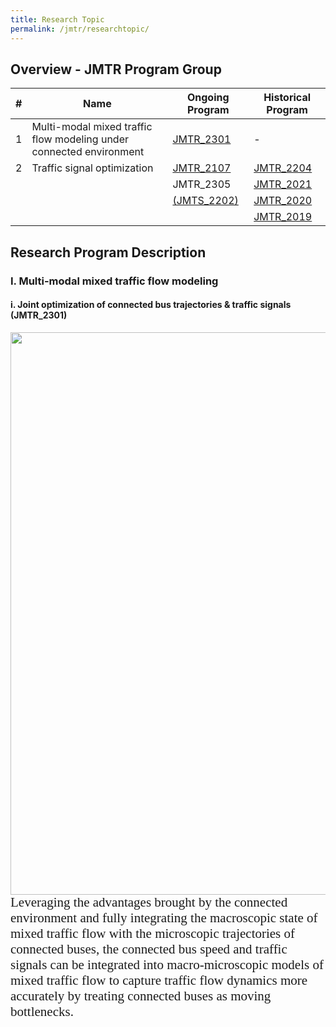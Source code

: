 ```yaml
---
title: Research Topic
permalink: /jmtr/researchtopic/
---
```


<style>
.intro{
font-family:times;
font-size:21px;
}
</style>

## Overview - JMTR Program Group
<table class="table table-striped table-hover ">
  <thead>
    <tr>
      <th>#</th>
      <th>Name</th>
      <th>Ongoing Program</th>
      <th>Historical Program</th>
    </tr>
  </thead>
  <tbody>
    <tr class="success">
      <td>1</td>
      <td>Multi-modal mixed traffic flow modeling under connected environment</td>
      <td><a href="#JMTR_2301">JMTR_2301</a></td>
      <td>-</td>
    </tr>
    <tr class="info">
      <td>2</td>
      <td>Traffic signal optimization</td>
      <td><a href="#JMTR_2107">JMTR_2107</a></td>
      <td><a href="#JMTR_2204">JMTR_2204</a></td>
    </tr>
    <tr class="info">
      <td> </td>
      <td> </td>
      <td>JMTR_2305</td>
      <td><a href="https://yunqing-jia.github.io/JTRC/jmtr/thesis/#JMTR_2021">JMTR_2021</a></td>
    </tr>
    <tr class="info">
      <td> </td>
      <td> </td>
      <td><a href="https://yunqing-jia.github.io/JTRC/jmts/experience/#jmts_2202">(JMTS_2202)</a></td>
      <td><a href="#JMTR_2020">JMTR_2020</a></td>
    </tr>
    <tr class="info">
      <td> </td>
      <td> </td>
      <td> </td>
      <td><a href="#JMTR_2019">JMTR_2019</a></td>
    </tr>
  </tbody>
</table>
<a name="JMTR_2301"/>
  
## Research Program Description
### I. Multi-modal mixed traffic flow modeling
#### i. Joint optimization of connected bus trajectories & traffic signals (JMTR_2301) 

<div class="container">
    <div class="row">
    <div class="col-md-9">
          <img src="/JTRC/jmtr/mtfm_ind.png" class="center" width='900'>
    </div>
    </div>
    <div class="row">
    <div class="col-md-9">
          <div class="intro">
            Leveraging the advantages brought by the connected environment and fully integrating the macroscopic state of mixed traffic flow with the microscopic trajectories of connected buses, the connected bus speed and traffic signals can be integrated into macro-microscopic models of mixed traffic flow to capture traffic flow dynamics more accurately by treating connected buses as moving bottlenecks.
          </div>
    </div>
    </div>
</div>

<a name="JMTR_2204"/> <a name="JMTR_2305"/> 
<br>



